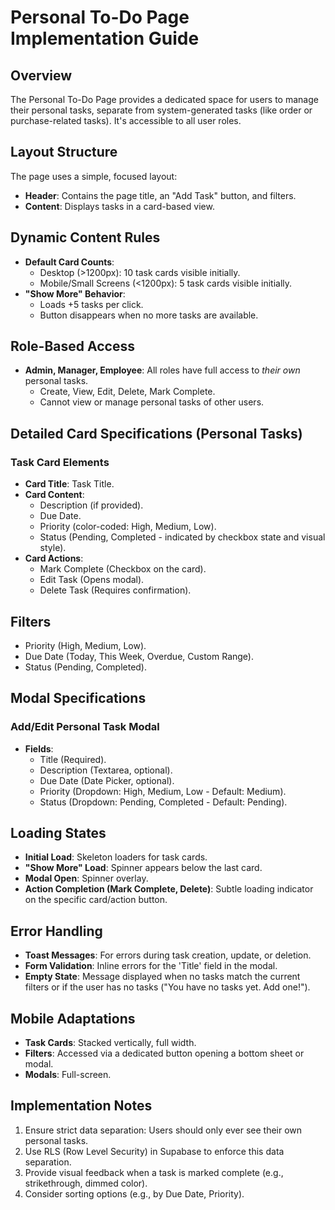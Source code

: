# Personal To-Do Page Implementation Guide

## Overview
The Personal To-Do Page provides a dedicated space for users to manage their personal tasks, separate from system-generated tasks (like order or purchase-related tasks). It's accessible to all user roles.

## Layout Structure
The page uses a simple, focused layout:

- **Header**: Contains the page title, an "Add Task" button, and filters.
- **Content**: Displays tasks in a card-based view.

## Dynamic Content Rules
- **Default Card Counts**:
  - Desktop (>1200px): 10 task cards visible initially.
  - Mobile/Small Screens (<1200px): 5 task cards visible initially.
- **"Show More" Behavior**:
  - Loads +5 tasks per click.
  - Button disappears when no more tasks are available.

## Role-Based Access
- **Admin, Manager, Employee**: All roles have full access to *their own* personal tasks.
  - Create, View, Edit, Delete, Mark Complete.
  - Cannot view or manage personal tasks of other users.

## Detailed Card Specifications (Personal Tasks)

### Task Card Elements
- **Card Title**: Task Title.
- **Card Content**:
  - Description (if provided).
  - Due Date.
  - Priority (color-coded: High, Medium, Low).
  - Status (Pending, Completed - indicated by checkbox state and visual style).
- **Card Actions**:
  - Mark Complete (Checkbox on the card).
  - Edit Task (Opens modal).
  - Delete Task (Requires confirmation).

## Filters
- Priority (High, Medium, Low).
- Due Date (Today, This Week, Overdue, Custom Range).
- Status (Pending, Completed).

## Modal Specifications

### Add/Edit Personal Task Modal
- **Fields**:
  - Title (Required).
  - Description (Textarea, optional).
  - Due Date (Date Picker, optional).
  - Priority (Dropdown: High, Medium, Low - Default: Medium).
  - Status (Dropdown: Pending, Completed - Default: Pending).

## Loading States
- **Initial Load**: Skeleton loaders for task cards.
- **"Show More" Load**: Spinner appears below the last card.
- **Modal Open**: Spinner overlay.
- **Action Completion (Mark Complete, Delete)**: Subtle loading indicator on the specific card/action button.

## Error Handling
- **Toast Messages**: For errors during task creation, update, or deletion.
- **Form Validation**: Inline errors for the 'Title' field in the modal.
- **Empty State**: Message displayed when no tasks match the current filters or if the user has no tasks ("You have no tasks yet. Add one!").

## Mobile Adaptations
- **Task Cards**: Stacked vertically, full width.
- **Filters**: Accessed via a dedicated button opening a bottom sheet or modal.
- **Modals**: Full-screen.

## Implementation Notes
1.  Ensure strict data separation: Users should only ever see their own personal tasks.
2.  Use RLS (Row Level Security) in Supabase to enforce this data separation.
3.  Provide visual feedback when a task is marked complete (e.g., strikethrough, dimmed color).
4.  Consider sorting options (e.g., by Due Date, Priority). 